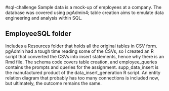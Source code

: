 #sql-challenge
Sample data is a mock-up of employees at a company. The database was covered using pgAdmin4; table creation aims to emulate data engineering and analysis within SQL.

## EmployeeSQL folder
Includes a Resources folder that holds all the original tables in CSV form. pgAdmin had a tough time reading some of the CSVs, so I created an R script that converted the CSVs into insert statements, hence why there is an Rmd file. The schema code covers table creation, and employee_queries contains the prompts and queries for the assignment. supp_data_insert is the manufactured product of the data_insert_generation R script.
An entity relation diagram that probably has too many connections is included now, but ultimately, the outcome remains the same.

